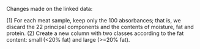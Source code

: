 Changes made on the linked data:

(1) For each meat sample, keep only the 100 absorbances; that is, we discard the 22 principal components and the contents of moisture, fat and protein.
(2) Create a new column with two classes according to the fat content: small (<20% fat) and large (>=20% fat).

